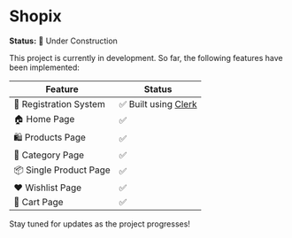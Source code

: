 # Shopix

**Status:** 🚧 Under Construction

This project is currently in development. So far, the following features have been implemented:

| Feature              | Status |
|----------------------|--------|
| 🔐 Registration System | ✅ Built using [Clerk](https://clerk.dev/) |
| 🏠 Home Page           | ✅ |
| 🛍️ Products Page      | ✅|
| 📂 Category Page       |✅ |
| 📦 Single Product Page      | ✅|
| ❤️ Wishlist Page      | ✅|
| 🛒 Cart Page      | ✅|

Stay tuned for updates as the project progresses!
